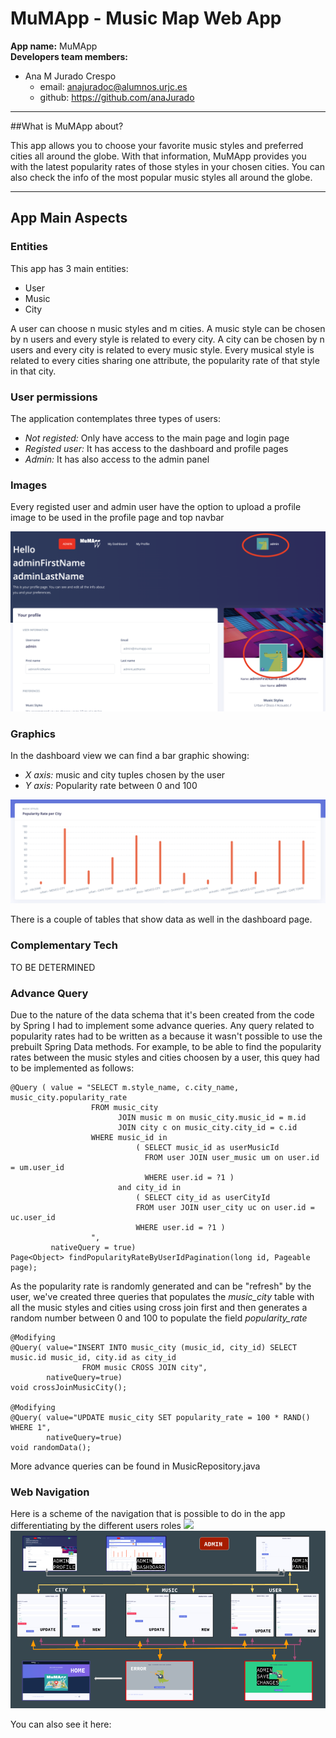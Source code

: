 # MuMApp - Music Map Web App

**App name:** MuMApp\
**Developers team members:**
- Ana M Jurado Crespo 
    - email: anajuradoc@alumnos.urjc.es
    - github: https://github.com/anaJurado
    
---

##What is MuMApp about?

This app allows you to choose your favorite music styles and preferred cities all around the globe. 
With that information, MuMApp provides you with the latest popularity rates of those styles in your chosen cities. 
You can also check the info of the most popular music styles all around the globe.

---

## App Main Aspects 
### Entities
This app has 3 main entities:
- User
- Music
- City

A user can choose n music styles and m cities.
A music style can be chosen by n users and every style is related to every city.
A city can be chosen by n users and every city is related to every music style.
Every musical style is related to every cities sharing one attribute, the popularity rate of that style in that city.

### User permissions
The application contemplates three types of users:
- *Not registed:* Only have access to the main page and login page
- *Registed user:* It has access to the dashboard and profile pages
- *Admin:* It has also access to the admin panel

### Images
Every registed user and admin user have the option to upload a profile image to be used in the profile page and top navbar

![](https://github.com/anaJurado/mumapp_web_app/blob/update_readme/documents/profile_image.png)

### Graphics
In the dashboard view we can find a bar graphic showing:
- *X axis:* music and city tuples chosen by the user
- *Y axis:* Popularity rate between 0 and 100

![](https://github.com/anaJurado/mumapp_web_app/blob/update_readme/documents/graphic_bar.png)

There is a couple of tables that show data as well in the dashboard page.

### Complementary Tech
TO BE DETERMINED

### Advance Query
Due to the nature of the data schema that it's been created from the code by Spring I had to implement some advance queries.
Any query related to popularity rates had to be written as a because it wasn't possible to use the prebuilt Spring Data methods.
For example, to be able to find the popularity rates between the music styles and cities choosen by a user, this quey had to be implemented as follows:

    @Query ( value = "SELECT m.style_name, c.city_name, music_city.popularity_rate 
                      FROM music_city 
                            JOIN music m on music_city.music_id = m.id 
                            JOIN city c on music_city.city_id = c.id 
                      WHERE music_id in 
                                ( SELECT music_id as userMusicId 
                                  FROM user JOIN user_music um on user.id = um.user_id 
                                  WHERE user.id = ?1 ) 
                            and city_id in 
                                ( SELECT city_id as userCityId 
                                FROM user JOIN user_city uc on user.id = uc.user_id 
                                WHERE user.id = ?1 )
                      ",
             nativeQuery = true)
    Page<Object> findPopularityRateByUserIdPagination(long id, Pageable page);

As the popularity rate is randomly generated and can be "refresh" by the user, we've created three queries that populates the *music_city* table with all the music styles and cities using cross join first and then generates a random number between 0 and 100 to populate the field *popularity_rate*

    @Modifying
    @Query( value="INSERT INTO music_city (music_id, city_id) SELECT music.id music_id, city.id as city_id 
                    FROM music CROSS JOIN city",
            nativeQuery=true)
    void crossJoinMusicCity();

    @Modifying
    @Query( value="UPDATE music_city SET popularity_rate = 100 * RAND() WHERE 1",
            nativeQuery=true)
    void randomData();

More advance queries can be found in MusicRepository.java

### Web Navigation
Here is a scheme of the navigation that is possible to do in the app differentiating by the different users roles
![](https://github.com/anaJurado/mumapp_web_app/blob/update_readme/documents/mumapp-webnavigation_non-registered_user.png)
![](https://github.com/anaJurado/mumapp_web_app/blob/update_readme/documents/mumapp-web_navigation_admin.png)

You can also see it here:

